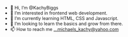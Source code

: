 - 👋 Hi, I’m @KachyBiggs
- 👀 I’m interested in frontend web development.
- 🌱 I’m currently learning HTML, CSS and Javascript.
- 💞️ I’m looking to learn the basics and grow from there.
- 📫 How to reach me ...michaels_kachy@yahoo.com

<!---
KachyBiggs/KachyBiggs is a ✨ special ✨ repository because its `README.md` (this file) appears on your GitHub profile.
You can click the Preview link to take a look at your changes.
--->
